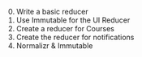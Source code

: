 0. Write a basic reducer
1. Use Immutable for the UI Reducer
2. Create a reducer for Courses
3. Create the reducer for notifications
4. Normalizr & Immutable
